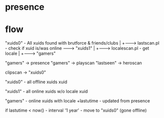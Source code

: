 # presence

# flow

"xuids0" - All xuids found with brutforce & friends/clubs
   |
   +---> lastscan.pl - check if xuid is/was online ---> "xuids1"
			|
			+---> localescan.pl	- get locale
					|
					+---> "gamers"



"gamers" -> presence
"gamers" -> playscan
"lastseen" -> heroscan

clipscan -> "xuids0"

"xuids0" - all offline xuids
	xuid

"xuids1" - all online xuids w/o locale
	xuid

"gamers" - online xuids with locale
	+lastutime - updated from presence

if lastutime < now() - interval '1 year'
	- move to "xuids0" (gone offline)


